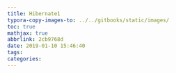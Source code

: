 ```yaml
---
title: Hibernate1
typora-copy-images-to: ../../gitbooks/static/images/
toc: true
mathjax: true
abbrlink: 2cb9768d
date: 2019-01-10 15:46:40
tags:
categories:
---
```

